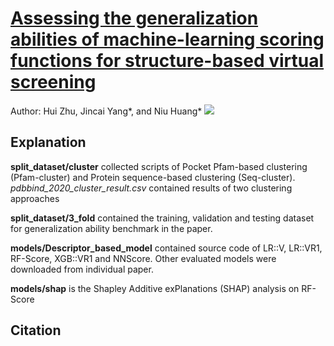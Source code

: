 # [Assessing the generalization abilities of machine-learning scoring functions for structure-based virtual screening](https://chemrxiv.org/engage/chemrxiv/article-details/62d53f80fe12e38913a7e287)
Author: Hui Zhu, Jincai Yang*, and Niu Huang*
![](https://github.com/hnlab/Generalization_benckmark/blob/main/plot_scripts/png/Cover_Picture.png)

## Explanation
**split_dataset/cluster** collected scripts of Pocket Pfam-based clustering (Pfam-cluster) and Protein sequence-based clustering (Seq-cluster). *pdbbind_2020_cluster_result.csv* contained results of two clustering approaches


**split_dataset/3_fold** contained the training, validation and testing dataset for generalization ability benchmark in the paper.

**models/Descriptor_based_model**  contained source code of LR::V, LR::VR1, RF-Score, XGB::VR1 and NNScore. Other evaluated models were downloaded from individual paper.

**models/shap** is the Shapley Additive exPlanations (SHAP) analysis on RF-Score



## Citation


